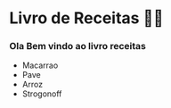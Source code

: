 # Livro de Receitas :man_cook:

### Ola Bem vindo ao livro receitas

- Macarrao
- Pave
- Arroz
- Strogonoff